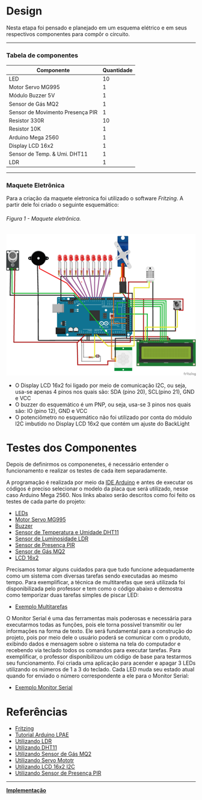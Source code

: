 # Design

Nesta etapa foi pensado e planejado em um esquema elétrico e em seus respectivos componentes para compôr o circuito.

---
### Tabela de componentes 

Componente   | Quantidade
--------- | ------
LED | 10
Motor Servo MG995| 1
Módulo Buzzer 5V | 1
Sensor de Gás MQ2 | 1
Sensor de Movimento Presença PIR | 1
Resistor 330R | 10
Resistor 10K | 1
Arduino Mega 2560 | 1
Display LCD 16x2 |   1
Sensor de Temp. & Umi. DHT11 |   1
LDR | 1

---
### Maquete Eletrônica

Para a criação da maquete eletronica foi utilizado o software *Fritzing*. A partir dele foi criado o seguinte esquemático:

###### Figura 1 - Maquete eletrônica.
![Maquete Eletrônica](./Figuras/esquemacktcasa.jpg)

* O Display LCD 16x2 foi ligado por meio de comunicação I2C, ou seja, usa-se apenas 4 pinos nos quais são: SDA (pino 20), SCL(pino 21), GND e VCC
* O buzzer do esquemático é um PNP, ou seja, usa-se 3 pinos nos quais são: IO (pino 12), GND e VCC
* O potenciômetro no esquemático não foi utilizado por conta do módulo I2C imbutido no Display LCD 16x2 que contém um ajuste do BackLight

# Testes dos Componentes

Depois de definirmos os componenetes, é necessário entender o funcionamento e realizar os testes de cada item separadamente. 

A programação é realizada por meio da [IDE Arduino](https://www.arduino.cc/en/software) e antes de executar os códigos é preciso selecionar o modelo da placa que será utilizado, nesse caso Arduino Mega 2560. Nos links abaixo serão descritos como foi feito os testes de cada parte do projeto:

* [LEDs](./Testes/LEDs.md)
* [Motor Servo MG995](./Testes/servo.md)
* [Buzzer](./Testes/buzzer.md)
* [Sensor de Temperatura e Umidade DHT11](./Testes/dht.md)
* [Sensor de Luminosidade LDR](./Testes/ldr.md)
* [Sensor de Presença PIR](./Testes/PIR.md)
* [Sensor de Gás MQ2](./Testes/mq2.md)
* [LCD 16x2](./Testes/lcd.md)

Precisamos tomar alguns cuidados para que tudo funcione adequadamente como um sistema com diversas tarefas sendo executadas ao mesmo tempo. Para exemplificar, a técnica de multitarefas que será utilizada foi disponibilizada pelo professor e tem como o código abaixo e demostra como temporizar duas tarefas simples de piscar LED:

* [Exemplo Multitarefas](./Testes/multitarefas.ino)

O Monitor Serial é uma das ferramentas mais poderosas e necessária para executarmos todas as funções, pois ele torna possível transmitir ou ler informações na forma de texto. Ele será fundamental para a construção do projeto, pois por meio dele o usuário poderá se comunicar com o produto, exibindo dados e mensagem sobre o sistema na tela do computador e recebendo via teclado todos os comandos para executar tarefas. Para exemplificar, o professor disponibilizou um código de base para testarmos seu funcionamento. Foi criada uma aplicação para acender e apagar 3 LEDs utilizando os números de 1 a 3 do teclado. Cada LED muda seu estado atual quando for enviado o número correspondente a ele para o Monitor Serial:

* [Exemplo Monitor Serial](./Testes/monitorserial.ino)

# Referências

* [Fritzing](https://fritzing.org/)
* [Tutorial Arduino LPAE](https://github.com/LPAE/arduino_tutorial)
* [Utilizando LDR](https://www.filipeflop.com/universidade/kit-maker-arduino/projeto-10-sensor-de-luz-ambiente/)
* [Utilizando DHT11](https://www.filipeflop.com/produto/sensor-de-umidade-e-temperatura-dht11/) 
* [Utilizando Sensor de Gás MQ2](https://blogmasterwalkershop.com.br/arduino/como-usar-com-arduino-sensor-detector-de-gas-inflamavel-fumaca-mq-2)
* [Utilizando Servo Mototr](https://blogmasterwalkershop.com.br/arduino/como-usar-com-arduino-servo-motor-mg995)
* [Utilizando LCD 16x2 I2C](https://www.arduinoecia.com.br/modulo-i2c-display-16x2-arduino/) 
* [Utilizando Sensor de Presença PIR](https://www.filipeflop.com/blog/acendendo-uma-lampada-com-sensor-de-presenca/)

---
[**Implementação**](./implementacao.md)
